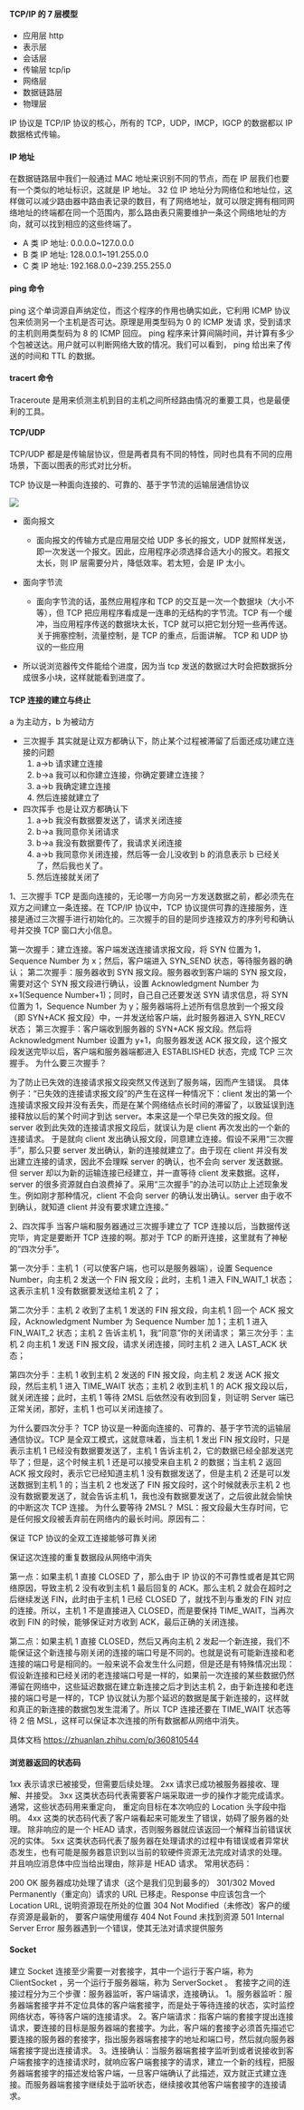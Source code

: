 #### TCP/IP 的 7 层模型

- 应用层 http
- 表示层
- 会话层
- 传输层 tcp/ip
- 网络层
- 数据链路层
- 物理层

IP 协议是 TCP/IP 协议的核心，所有的 TCP，UDP，IMCP，IGCP 的数据都以 IP 数据格式传输。

#### IP 地址

在数据链路层中我们一般通过 MAC 地址来识别不同的节点，而在 IP 层我们也要有一个类似的地址标识，这就是 IP 地址。
32 位 IP 地址分为网络位和地址位，这样做可以减少路由器中路由表记录的数目，有了网络地址，就可以限定拥有相同网络地址的终端都在同一个范围内，那么路由表只需要维护一条这个网络地址的方向，就可以找到相应的这些终端了。

- A 类 IP 地址: 0.0.0.0~127.0.0.0
- B 类 IP 地址: 128.0.0.1~191.255.0.0
- C 类 IP 地址: 192.168.0.0~239.255.255.0

#### ping 命令

ping 这个单词源自声纳定位，而这个程序的作用也确实如此，它利用 ICMP 协议包来侦测另一个主机是否可达。原理是用类型码为 0 的 ICMP 发请 求，受到请求的主机则用类型码为 8 的 ICMP 回应。
ping 程序来计算间隔时间，并计算有多少个包被送达。用户就可以判断网络大致的情况。我们可以看到， ping 给出来了传送的时间和 TTL 的数据。

#### tracert 命令

Traceroute 是用来侦测主机到目的主机之间所经路由情况的重要工具，也是最便利的工具。

#### TCP/UDP

TCP/UDP 都是是传输层协议，但是两者具有不同的特性，同时也具有不同的应用场景，下面以图表的形式对比分析。

TCP 协议是一种面向连接的、可靠的、基于字节流的运输层通信协议

<img src="../images/ec2e805a6ad5eedb10ad44d1f50a85d5_tplv-t2oaga2asx-zoom-in-crop-mark_3024_0_0_0.jpg">

- 面向报文
  - 面向报文的传输方式是应用层交给 UDP 多长的报文，UDP 就照样发送，即一次发送一个报文。因此，应用程序必须选择合适大小的报文。若报文太长，则 IP 层需要分片，降低效率。若太短，会是 IP 太小。
- 面向字节流

  - 面向字节流的话，虽然应用程序和 TCP 的交互是一次一个数据块（大小不等），但 TCP 把应用程序看成是一连串的无结构的字节流。TCP 有一个缓冲，当应用程序传送的数据块太长，TCP 就可以把它划分短一些再传送。
    关于拥塞控制，流量控制，是 TCP 的重点，后面讲解。
    TCP 和 UDP 协议的一些应用

- 所以说浏览器传文件能给个进度，因为当 tcp 发送的数据过大时会把数据拆分成很多小块，这样就能看到进度了。

#### TCP 连接的建立与终止

a 为主动方，b 为被动方

- 三次握手
  其实就是让双方都确认下，防止某个过程被滞留了后面还成功建立连接的问题
  1. a->b 请求建立连接
  2. b->a 我可以和你建立连接，你确定要建立连接？
  3. a->b 我确定建立连接
  4. 然后连接就建立了
- 四次挥手
  也是让双方都确认下
  1. a->b 我没有数据要发送了，请求关闭连接
  2. b->a 我同意你关闭请求
  3. b->a 我没有数据要传了，我请求关闭连接
  4. a->b 我同意你关闭连接，然后等一会儿没收到 b 的消息表示 b 已经关了，然后我也关了。
  5. 然后连接就关闭了

1、三次握手
TCP 是面向连接的，无论哪一方向另一方发送数据之前，都必须先在双方之间建立一条连接。在 TCP/IP 协议中，TCP 协议提供可靠的连接服务，连接是通过三次握手进行初始化的。三次握手的目的是同步连接双方的序列号和确认号并交换 TCP 窗口大小信息。

第一次握手：建立连接。客户端发送连接请求报文段，将 SYN 位置为 1，Sequence Number 为 x；然后，客户端进入 SYN_SEND 状态，等待服务器的确认；
第二次握手：服务器收到 SYN 报文段。服务器收到客户端的 SYN 报文段，需要对这个 SYN 报文段进行确认，设置 Acknowledgment Number 为 x+1(Sequence Number+1)；同时，自己自己还要发送 SYN 请求信息，将 SYN 位置为 1，Sequence Number 为 y；服务器端将上述所有信息放到一个报文段（即 SYN+ACK 报文段）中，一并发送给客户端，此时服务器进入 SYN_RECV 状态；
第三次握手：客户端收到服务器的 SYN+ACK 报文段。然后将 Acknowledgment Number 设置为 y+1，向服务器发送 ACK 报文段，这个报文段发送完毕以后，客户端和服务器端都进入 ESTABLISHED 状态，完成 TCP 三次握手。
为什么要三次握手？

为了防止已失效的连接请求报文段突然又传送到了服务端，因而产生错误。
具体例子：“已失效的连接请求报文段”的产生在这样一种情况下：client 发出的第一个连接请求报文段并没有丢失，而是在某个网络结点长时间的滞留了，以致延误到连接释放以后的某个时间才到达 server。本来这是一个早已失效的报文段。但 server 收到此失效的连接请求报文段后，就误认为是 client 再次发出的一个新的连接请求。
于是就向 client 发出确认报文段，同意建立连接。假设不采用“三次握手”，那么只要 server 发出确认，新的连接就建立了。由于现在 client 并没有发出建立连接的请求，因此不会理睬 server 的确认，也不会向 server 发送数据。但 server 却以为新的运输连接已经建立，并一直等待 client 发来数据。这样，server 的很多资源就白白浪费掉了。采用“三次握手”的办法可以防止上述现象发生。例如刚才那种情况，client 不会向 server 的确认发出确认。server 由于收不到确认，就知道 client 并没有要求建立连接。”

2、四次挥手
当客户端和服务器通过三次握手建立了 TCP 连接以后，当数据传送完毕，肯定是要断开 TCP 连接的啊。那对于 TCP 的断开连接，这里就有了神秘的“四次分手”。

第一次分手：主机 1（可以使客户端，也可以是服务器端），设置 Sequence Number，向主机 2 发送一个 FIN 报文段；此时，主机 1 进入 FIN_WAIT_1 状态；这表示主机 1 没有数据要发送给主机 2 了；

第二次分手：主机 2 收到了主机 1 发送的 FIN 报文段，向主机 1 回一个 ACK 报文段，Acknowledgment Number 为 Sequence Number 加 1；主机 1 进入 FIN_WAIT_2 状态；主机 2 告诉主机 1，我“同意”你的关闭请求；
第三次分手：主机 2 向主机 1 发送 FIN 报文段，请求关闭连接，同时主机 2 进入 LAST_ACK 状态；

第四次分手：主机 1 收到主机 2 发送的 FIN 报文段，向主机 2 发送 ACK 报文段，然后主机 1 进入 TIME_WAIT 状态；主机 2 收到主机 1 的 ACK 报文段以后，就关闭连接；此时，主机 1 等待 2MSL 后依然没有收到回复，则证明 Server 端已正常关闭，那好，主机 1 也可以关闭连接了。

为什么要四次分手？
TCP 协议是一种面向连接的、可靠的、基于字节流的运输层通信协议。TCP 是全双工模式，这就意味着，当主机 1 发出 FIN 报文段时，只是表示主机 1 已经没有数据要发送了，主机 1 告诉主机 2，它的数据已经全部发送完毕了；但是，这个时候主机 1 还是可以接受来自主机 2 的数据；当主机 2 返回 ACK 报文段时，表示它已经知道主机 1 没有数据发送了，但是主机 2 还是可以发送数据到主机 1 的；当主机 2 也发送了 FIN 报文段时，这个时候就表示主机 2 也没有数据要发送了，就会告诉主机 1，我也没有数据要发送了，之后彼此就会愉快的中断这次 TCP 连接。
为什么要等待 2MSL？
MSL：报文段最大生存时间，它是任何报文段被丢弃前在网络内的最长时间。原因有二：

保证 TCP 协议的全双工连接能够可靠关闭

保证这次连接的重复数据段从网络中消失

第一点：如果主机 1 直接 CLOSED 了，那么由于 IP 协议的不可靠性或者是其它网络原因，导致主机 2 没有收到主机 1 最后回复的 ACK。那么主机 2 就会在超时之后继续发送 FIN，此时由于主机 1 已经 CLOSED 了，就找不到与重发的 FIN 对应的连接。所以，主机 1 不是直接进入 CLOSED，而是要保持 TIME_WAIT，当再次收到 FIN 的时候，能够保证对方收到 ACK，最后正确的关闭连接。

第二点：如果主机 1 直接 CLOSED，然后又再向主机 2 发起一个新连接，我们不能保证这个新连接与刚关闭的连接的端口号是不同的。也就是说有可能新连接和老连接的端口号是相同的。一般来说不会发生什么问题，但是还是有特殊情况出现：假设新连接和已经关闭的老连接端口号是一样的，如果前一次连接的某些数据仍然滞留在网络中，这些延迟数据在建立新连接之后才到达主机 2，由于新连接和老连接的端口号是一样的，TCP 协议就认为那个延迟的数据是属于新连接的，这样就和真正的新连接的数据包发生混淆了。所以 TCP 连接还要在 TIME_WAIT 状态等待 2 倍 MSL，这样可以保证本次连接的所有数据都从网络中消失。

具体文档
https://zhuanlan.zhihu.com/p/360810544

#### 浏览器返回的状态码

1xx 表示请求已被接受，但需要后续处理。
2xx 请求已成功被服务器接收、理解、并接受。
3xx 这类状态码代表需要客户端采取进一步的操作才能完成请求。通常，这些状态码用来重定向， 重定向目标在本次响应的 Location 头字段中指明。
4xx 这类的状态码代表了客户端看起来可能发生了错误，妨碍了服务器的处理。 除非响应的是一个 HEAD 请求，否则服务器就应该返回一个解释当前错误状况的实体。
5xx 这类状态码代表了服务器在处理请求的过程中有错误或者异常状态发生，也有可能是服务器意识到以当前的软硬件资源无法完成对请求的处理。 并且响应消息体中应当给出理由，除非是 HEAD 请求。
常用状态码：

200 OK 服务器成功处理了请求（这个是我们见到最多的）
301/302 Moved Permanently（重定向）请求的 URL 已移走。Response 中应该包含一个 Location URL, 说明资源现在所处的位置
304 Not Modified（未修改）客户的缓存资源是最新的， 要客户端使用缓存
404 Not Found 未找到资源
501 Internal Server Error 服务器遇到一个错误，使其无法对请求提供服务

#### Socket

建立 Socket 连接至少需要一对套接字，其中一个运行于客户端，称为 ClientSocket ，另一个运行于服务器端，称为 ServerSocket 。
套接字之间的连接过程分为三个步骤：服务器监听，客户端请求，连接确认。
1。服务器监听：服务器端套接字并不定位具体的客户端套接字，而是处于等待连接的状态，实时监控网络状态，等待客户端的连接请求。
2。客户端请求：指客户端的套接字提出连接请求，要连接的目标是服务器端的套接字。为此，客户端的套接字必须首先描述它要连接的服务器的套接字，指出服务器端套接字的地址和端口号，然后就向服务器端套接字提出连接请求。
3。连接确认：当服务器端套接字监听到或者说接收到客户端套接字的连接请求时，就响应客户端套接字的请求，建立一个新的线程，把服务器端套接字的描述发给客户端，一旦客户端确认了此描述，双方就正式建立连接。而服务器端套接字继续处于监听状态，继续接收其他客户端套接字的连接请求。
